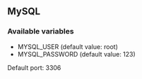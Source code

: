 ## MySQL

### Available variables

- MYSQL_USER (default value: root)
- MYSQL_PASSWORD (default value: 123)

Default port: 3306
